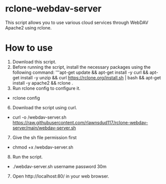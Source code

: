 # rclone-webdav-server

This script allows you to use various cloud services through WebDAV Apache2 using rclone.

# How to use
1. Download this script.
2. Before running the script, install the necessary packages using the following command:
'''apt-get update && apt-get install -y curl && apt-get install -y unzip && curl https://rclone.org/install.sh | bash && apt-get install -y apache2 && rclone .
4. Run rclone config to configure it.

 
- rclone config
6. Download the script using curl.
- curl -o /webdav-server.sh https://raw.githubusercontent.com/rlawnsdud117/rclone-webdav-server/main/webdav-server.sh
7. Give the sh file permission first
- chmod +x /webdav-server.sh
8.  Run the script.
- ./webdav-server.sh username password 30m
7. Open http://localhost:80/ in your web browser.
